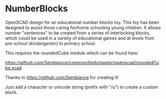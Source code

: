 # NumberBlocks

OpenSCAD design for an educational number blocks toy. This toy has been designed to assist those caring for/home schooling young children. It allows number "sentences" to be created from a series of interlocking blocks, which could be used in a variety of educational games and at levels from pre-school (kindergarten) to primary school.

This requires the roundedCube module which can be found here:

https://github.com/Sembiance/common/blob/master/openscad/roundedCube.scad

Thanks to https://github.com/Sembiance for creating it!

Just add a character or unicode string (prefix with "/u") to create a custom block.
